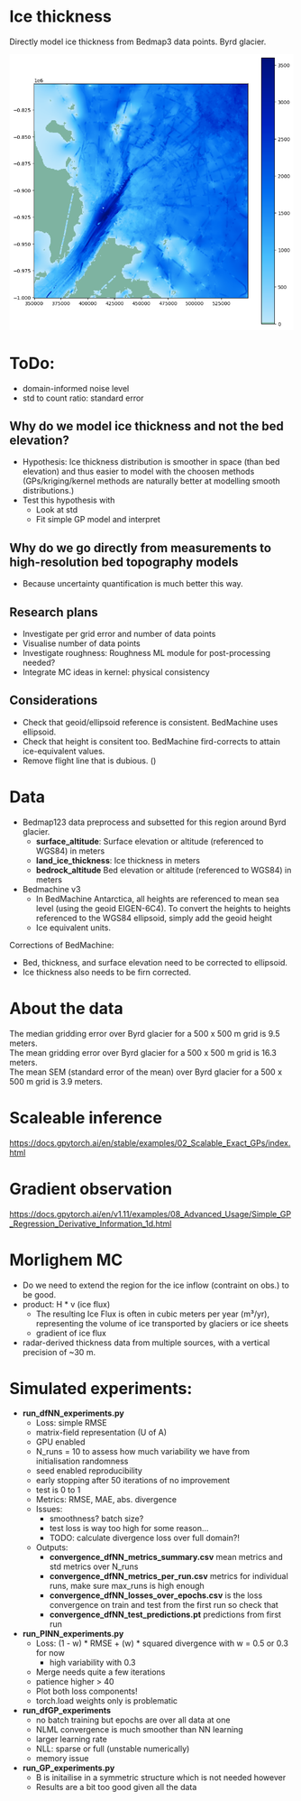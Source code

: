 # Ice thickness

Directly model ice thickness from Bedmap3 data points. Byrd glacier.

![alt text](images/data_over_byrd.png)

# ToDo:
- domain-informed noise level
- std to count ratio: standard error

## Why do we model ice thickness and not the bed elevation?
- Hypothesis: Ice thickness distribution is smoother in space (than bed elevation) and thus easier to model with the choosen methods (GPs/kriging/kernel methods are naturally better at modelling smooth distributions.)
- Test this hypothesis with
    - Look at std
    - Fit simple GP model and interpret

## Why do we go directly from measurements to high-resolution bed topography models
- Because uncertainty quantification is much better this way.

## Research plans
- Investigate per grid error and number of data points
- Visualise number of data points
- Investigate roughness: Roughness ML module for post-processing needed? 
- Integrate MC ideas in kernel: physical consistency

## Considerations
- Check that geoid/ellipsoid reference is consistent. BedMachine uses ellipsoid.
- Check that height is consitent too. BedMachine fird-corrects to attain ice-equivalent values.
- Remove flight line that is dubious. ()

# Data

- Bedmap123 data preprocess and subsetted for this region around Byrd glacier.
    - **surface_altitude**: Surface elevation or altitude (referenced to WGS84) in meters
    - **land_ice_thickness**: Ice thickness in meters
    - **bedrock_altitude** Bed elevation or altitude (referenced to WGS84) in meters
- Bedmachine v3
    - In BedMachine Antarctica, all heights are referenced to mean sea level (using the geoid EIGEN-6C4). To
convert the heights to heights referenced to the WGS84 ellipsoid, simply add the geoid height
    - Ice equivalent units.

Corrections of BedMachine:
- Bed, thickness, and surface elevation need to be corrected to ellipsoid. 
- Ice thickness also needs to be firn corrected.

# About the data

The median gridding error over Byrd glacier for a 500 x 500 m grid is 9.5 meters.  
The mean gridding error over Byrd glacier for a 500 x 500 m grid is 16.3 meters.  
The mean SEM (standard error of the mean) over Byrd glacier for a 500 x 500 m grid is 3.9 meters.

# Scaleable inference

https://docs.gpytorch.ai/en/stable/examples/02_Scalable_Exact_GPs/index.html 

# Gradient observation

https://docs.gpytorch.ai/en/v1.11/examples/08_Advanced_Usage/Simple_GP_Regression_Derivative_Information_1d.html

# Morlighem MC

- Do we need to extend the region for the ice inflow (contraint on obs.) to be good.
- product: H * v (ice flux)
    - The resulting Ice Flux is often in cubic meters per year (m³/yr), representing the volume of ice transported by glaciers or ice sheets
    - gradient of ice flux
- radar-derived thickness data from multiple sources, with a vertical precision of ~30 m.

# Simulated experiments:

- **run_dfNN_experiments.py**
    - Loss: simple RMSE
    - matrix-field representation (U of A)
    - GPU enabled
    - N_runs = 10 to assess how much variability we have from initialisation randomness
    - seed enabled reproducibility
    - early stopping after 50 iterations of no improvement
    - test is 0 to 1
    - Metrics: RMSE, MAE, abs. divergence
    - Issues:
        - smoothness? batch size?
        - test loss is way too high for some reason...
        - TODO: calculate divergence loss over full domain?!
    - Outputs: 
        - **convergence_dfNN_metrics_summary.csv** mean metrics and std metrics over N_runs
        - **convergence_dfNN_metrics_per_run.csv** metrics for individual runs, make sure max_runs is high enough
        - **convergence_dfNN_losses_over_epochs.csv** is the loss convergence on train and test from the first run so check that 
        - **convergence_dfNN_test_predictions.pt** predictions from first run
- **run_PINN_experiments.py**
    - Loss: (1 - w) * RMSE + (w) * squared divergence with w = 0.5 or 0.3 for now
        - high variability with 0.3
    - Merge needs quite a few iterations
    - patience higher > 40 
    - Plot both loss components!
    - torch.load weights only is problematic
- **run_dfGP_experiments**
    - no batch training but epochs are over all data at one
    - NLML convergence is much smoother than NN learning
    - larger learning rate
    - NLL: sparse or full (unstable numerically)
    - memory issue
- **run_GP_experiments.py**
    - B is initailise in a symmetric structure which is not needed however
    - Results are a bit too good given all the data
